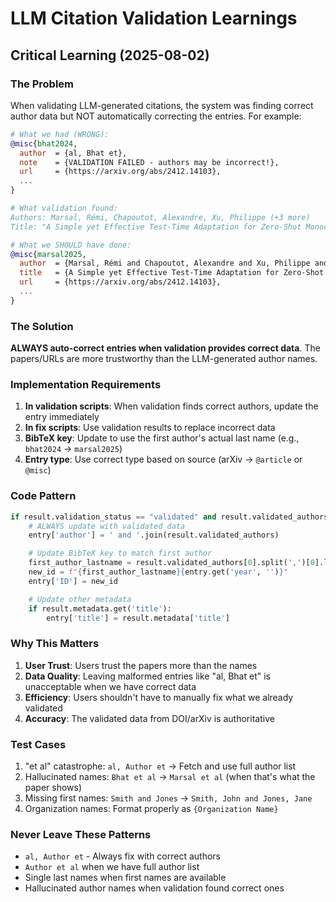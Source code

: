 # LLM Citation Validation Learnings

## Critical Learning (2025-08-02)

### The Problem
When validating LLM-generated citations, the system was finding correct author data but NOT automatically correcting the entries. For example:

```bibtex
# What we had (WRONG):
@misc{bhat2024,
  author  = {al, Bhat et},
  note    = {VALIDATION FAILED - authors may be incorrect!},
  url     = {https://arxiv.org/abs/2412.14103},
  ...
}

# What validation found:
Authors: Marsal, Rémi, Chapoutot, Alexandre, Xu, Philippe (+3 more)
Title: "A Simple yet Effective Test-Time Adaptation for Zero-Shot Monocular Metric Depth Estimation"

# What we SHOULD have done:
@misc{marsal2025,
  author  = {Marsal, Rémi and Chapoutot, Alexandre and Xu, Philippe and others},
  title   = {A Simple yet Effective Test-Time Adaptation for Zero-Shot Monocular Metric Depth Estimation},
  url     = {https://arxiv.org/abs/2412.14103},
  ...
}
```

### The Solution
**ALWAYS auto-correct entries when validation provides correct data**. The papers/URLs are more trustworthy than the LLM-generated author names.

### Implementation Requirements

1. **In validation scripts**: When validation finds correct authors, update the entry immediately
2. **In fix scripts**: Use validation results to replace incorrect data
3. **BibTeX key**: Update to use the first author's actual last name (e.g., `bhat2024` → `marsal2025`)
4. **Entry type**: Use correct type based on source (arXiv → `@article` or `@misc`)

### Code Pattern

```python
if result.validation_status == "validated" and result.validated_authors:
    # ALWAYS update with validated data
    entry['author'] = ' and '.join(result.validated_authors)

    # Update BibTeX key to match first author
    first_author_lastname = result.validated_authors[0].split(',')[0].lower()
    new_id = f"{first_author_lastname}{entry.get('year', '')}"
    entry['ID'] = new_id

    # Update other metadata
    if result.metadata.get('title'):
        entry['title'] = result.metadata['title']
```

### Why This Matters

1. **User Trust**: Users trust the papers more than the names
2. **Data Quality**: Leaving malformed entries like "al, Bhat et" is unacceptable when we have correct data
3. **Efficiency**: Users shouldn't have to manually fix what we already validated
4. **Accuracy**: The validated data from DOI/arXiv is authoritative

### Test Cases

1. "et al" catastrophe: `al, Author et` → Fetch and use full author list
2. Hallucinated names: `Bhat et al` → `Marsal et al` (when that's what the paper shows)
3. Missing first names: `Smith and Jones` → `Smith, John and Jones, Jane`
4. Organization names: Format properly as `{Organization Name}`

### Never Leave These Patterns

- `al, Author et` - Always fix with correct authors
- `Author et al` when we have full author list
- Single last names when first names are available
- Hallucinated author names when validation found correct ones
